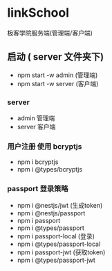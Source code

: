 # linkSchool
极客学院服务端(管理端/客户端)
## 启动 ( server 文件夹下)
* npm start -w admin (管理端)
* npm start -w server (客户端)
### server
* admin 管理端
* server 客户端

### 用户注册 使用 bcryptjs
* npm i bcryptjs 
* npm i @types/bcryptjs

### passport 登录策略
* npm i @nestjs/jwt (生成token)
* npm i @nestjs/passport
* npm i passport
* npm i @types/passport
* npm i passport-local (登录)
* npm i @types/passport-local
* npm i passport-jwt (获取token)
* npm i @types/passport-jwt
